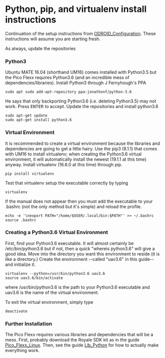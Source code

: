 # Python, pip, and virtualenv install instructions
Continuation of the setup instructions from [ODROID_Configuration](https://github.com/cgreen18/Auburn-REU-on-UAVs/blob/master/Installation/ODROID_Configuration.md). These instructions will assume you are starting fresh.

As always, update the repositories

### Python3
Ubuntu MATE 16.04 (shorthand UM16) comes installed with Python3.5 but the Pico Flexx requires Python3.6 (and an incredible mess of dependencies/libraries). Install Python3 through J Fernyhough's PPA

```
sudo apt sudo add-apt-repository ppa:jonathonf/python-3.6
```
He says that only backporting Python3.6 (i.e. deleting Python3.5) may not work. Press <kbd>ENTER</kbd> to accept. Update the repositories and install python3.6

```
sudo apt-get update
sudo apt-get install python3.6
```

### Virtual Environment
It is recommended to create a virtual environment because the libraries and dependencies are going to get a little hairy.
Use the pip3 (8.1.1) that comes with UM16 to install virtualenv; when creating the Python3.6 virtual environment, it will automatically install the newest (19.1.1 at this time) anyway. Install virtualenv (16.6.0 at this time) through pip.

```
pip install virtualenv
```

Test that virtualenv setup the executable correctly by typing

```
virtualenv
```

If the manual does not appear then you must add the executable to your .bashrc (not the only method but it's simple) and reload the profile.

```
echo -e '\nexport PATH="/home/$USER/.local/bin:$PATH"' >> ~/.bashrc
source .bashrc
```

### Creating a Python3.6 Virtual Environment
First, find your Python3.6 executable. It will almost certainly be /etc/bin/python3.6 but if not, then a quick "whereis python3.6" will give a good idea. Move into the directory you want this environment to reside (it is like a directory.) Create the environment --called "uav3.6" in this guide-- and initialize it.

```
virtualenv --python=/usr/bin/python3.6 uav3.6
source uav3.6/bin/activate
```
where /usr/bin/python3.6 is the path to your Python3.6 executable and uav3.6 is the name of the virtual environment.

To exit the virtual environment, simply type
```
deactivate
```

### Further Installation
The Pico Flexx requires various libraries and dependencies that will be a mess. First, probably download the Royale SDK kit as in the guide [Pico_Flexx_Linux](https://github.com/cgreen18/Auburn-REU-on-UAVs/blob/master/Installation/Pico_Flexx_Linux.md). Then, see the guide [Lib_Python](https://github.com/cgreen18/Auburn-REU-on-UAVs/blob/master/Installation/Libpython.md) for how to actually make everything work.
